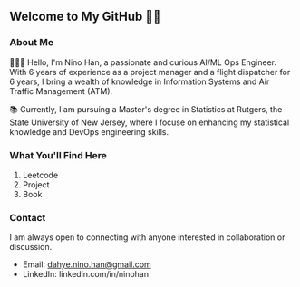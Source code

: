 ## Welcome to My GitHub 👋🏻


### About Me
👩🏻‍💻 Hello, I'm Nino Han, a passionate and curious AI/ML Ops Engineer. With 6 years of experience as a project manager and a flight dispatcher for 6 years, I bring a wealth of knowledge in Information Systems and Air Traffic Management (ATM). 

📚 Currently, I am pursuing a Master's degree in Statistics at Rutgers, the State University of New Jersey, where I focuse on enhancing my statistical knowledge and DevOps engineering skills.


### What You'll Find Here
01. Leetcode
02. Project
03. Book


### Contact
I am always open to connecting with anyone interested in collaboration or discussion.
- Email: dahye.nino.han@gmail.com
- LinkedIn: linkedin.com/in/ninohan




<!--
**DahyeNinoHan/DahyeNinoHan** is a ✨ _special_ ✨ repository because its `README.md` (this file) appears on your GitHub profile.

Here are some ideas to get you started:

- 🔭 I’m currently working on ...
- 🌱 I’m currently learning ...
- 👯 I’m looking to collaborate on ...
- 🤔 I’m looking for help with ...
- 💬 Ask me about ...
- 📫 How to reach me: ...
- 😄 Pronouns: ...
- ⚡ Fun fact: ...
-->
